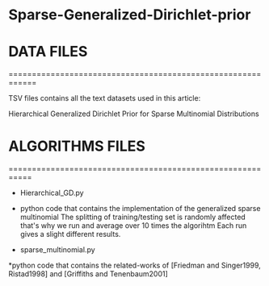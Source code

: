 # Sparse-Generalized-Dirichlet-prior


# DATA FILES
============================================================

TSV files contains all the text datasets used in this article:

Hierarchical Generalized Dirichlet Prior for Sparse Multinomial Distributions


# ALGORITHMS FILES
===========================================================
- Hierarchical_GD.py

* python code that contains the implementation of the generalized sparse multinomial
The splitting of training/testing set is randomly affected that's why we run and average over 10 times the algorihtm 
Each run gives a slight different results.

- sparse_multinomial.py

*python code that contains the related-works of [Friedman and Singer1999, Ristad1998] and [Griffiths and Tenenbaum2001] 
